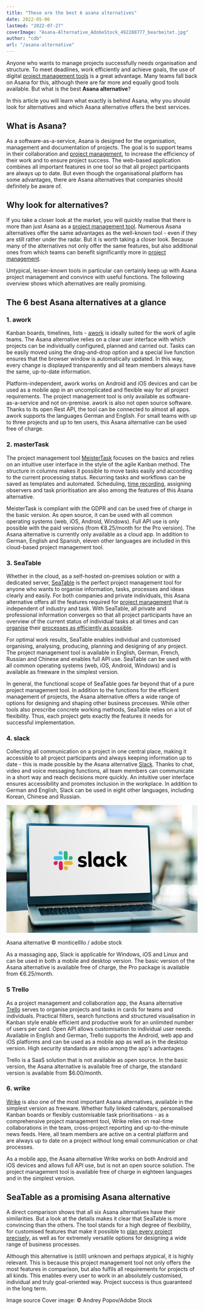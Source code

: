 ```yaml
---
title: "These are the best 6 asana alternatives"
date: 2022-05-06
lastmod: "2022-07-27"
coverImage: "Asana-Alternative_AdobeStock_492288777_bearbeitet.jpg"
author: "cdb"
url: "/asana-alternative"
---
```


Anyone who wants to manage projects successfully needs organisation and structure. To meet deadlines, work efficiently and achieve goals, the use of digital [project management tools](https://seatable.io/en/projekt-management-tool/) is a great advantage. Many teams fall back on Asana for this, although there are far more and equally good tools available. But what is the best **Asana alternative**?

In this article you will learn what exactly is behind Asana, why you should look for alternatives and which Asana alternative offers the best services.

## What is Asana?

As a software-as-a-service, Asana is designed for the organisation, management and documentation of projects. The goal is to support teams in their collaboration and [project management](https://seatable.io/en/projektmanagement-methoden-im-ueberblick/), to increase the efficiency of their work and to ensure project success. The web-based application combines all important features in one tool so that all project participants are always up to date. But even though the organisational platform has some advantages, there are Asana alternatives that companies should definitely be aware of.

## Why look for alternatives?

If you take a closer look at the market, you will quickly realise that there is more than just Asana as a [project management tool](https://seatable.io/en/projekt-management-tool/). Numerous Asana alternatives offer the same advantages as the well-known tool - even if they are still rather under the radar. But it is worth taking a closer look. Because many of the alternatives not only offer the same features, but also additional ones from which teams can benefit significantly more in [project management](https://seatable.io/en/projektmanagement/).

Untypical, lesser-known tools in particular can certainly keep up with Asana project management and convince with useful functions. The following overview shows which alternatives are really promising.

## The 6 best Asana alternatives at a glance

### 1\. awork

Kanban boards, timelines, lists - [awork](https://www.awork.io/) is ideally suited for the work of agile teams. The Asana alternative relies on a clear user interface with which projects can be individually configured, planned and carried out. Tasks can be easily moved using the drag-and-drop option and a special live function ensures that the browser window is automatically updated. In this way, every change is displayed transparently and all team members always have the same, up-to-date information.

Platform-independent, awork works on Android and iOS devices and can be used as a mobile app in an uncomplicated and flexible way for all project requirements. The project management tool is only available as software-as-a-service and not on-premise. awork is also not open source software. Thanks to its open Rest API, the tool can be connected to almost all apps. awork supports the languages German and English. For small teams with up to three projects and up to ten users, this Asana alternative can be used free of charge.

### 2\. masterTask

The project management tool [MeisterTask](https://www.meistertask.com/de) focuses on the basics and relies on an intuitive user interface in the style of the agile Kanban method. The structure in columns makes it possible to move tasks easily and according to the current processing status. Recurring tasks and workflows can be saved as templates and automated. Scheduling, [time recording](https://seatable.io/en/arbeitszeiterfassung-in-excel/), assigning observers and task prioritisation are also among the features of this Asana alternative.

MeisterTask is compliant with the GDPR and can be used free of charge in the basic version. As open source, it can be used with all common operating systems (web, iOS, Android, Windows). Full API use is only possible with the paid versions (from €8.25/month for the Pro version). The Asana alternative is currently only available as a cloud app. In addition to German, English and Spanish, eleven other languages are included in this cloud-based project management tool.

### 3\. SeaTable

Whether in the cloud, as a self-hosted on-premises solution or with a dedicated server, [SeaTable](https://seatable.io/en/) is the perfect project management tool for anyone who wants to organise information, tasks, processes and ideas clearly and easily. For both companies and private individuals, this Asana alternative offers all the features required for [project management](https://seatable.io/en/projektmanagement-methoden-im-ueberblick/) that is independent of industry and task. With SeaTable, all private and professional information converges so that all project participants have an overview of the current status of individual tasks at all times and can [organise](https://seatable.io/en/vorlagen-projektplanung/) their [processes as efficiently as possible](https://seatable.io/en/vorlagen-projektplanung/).

For optimal work results, SeaTable enables individual and customised organising, analysing, producing, planning and designing of any project. The project management tool is available in English, German, French, Russian and Chinese and enables full API use. SeaTable can be used with all common operating systems (web, iOS, Android, Windows) and is available as freeware in the simplest version.

In general, the functional scope of SeaTable goes far beyond that of a pure project management tool. In addition to the functions for the efficient management of projects, the Asana alternative offers a wide range of options for designing and shaping other business processes. While other tools also prescribe concrete working methods, SeaTable relies on a lot of flexibility. Thus, each project gets exactly the features it needs for successful implementation.

### 4\. slack

Collecting all communication on a project in one central place, making it accessible to all project participants and always keeping information up to date - this is made possible by the Asana alternative [Slack](https://slack.com/intl/de-de/). Thanks to chat, video and voice messaging functions, all team members can communicate in a short way and reach decisions more quickly. An intuitive user interface ensures accessibility and promotes inclusion in the workplace. In addition to German and English, Slack can be used in eight other languages, including Korean, Chinese and Russian.

![Someone is looking for Asana alternatives.](images/Asana-Alternative_AdobeStock_391018024_bearbeitet-711x474.jpg)

Asana alternative © monticellllo / adobe stock

As a massaging app, Slack is applicable for Windows, iOS and Linux and can be used in both a mobile and desktop version. The basic version of the Asana alternative is available free of charge, the Pro package is available from €6.25/month.

### 5 Trello

As a project management and collaboration app, the Asana alternative [Trello](https://trello.com/de) serves to organise projects and tasks in cards for teams and individuals. Practical filters, search functions and structured visualisation in Kanban style enable efficient and productive work for an unlimited number of users per card. Open API allows customisation to individual user needs. Available in English and German, Trello supports the Android, web app and iOS platforms and can be used as a mobile app as well as in the desktop version. High security standards are also among the app's advantages.

Trello is a SaaS solution that is not available as open source. In the basic version, the Asana alternative is available free of charge, the standard version is available from $6.00/month.

### 6\. wrike

[Wrike](https://www.wrike.com/de/) is also one of the most important Asana alternatives, available in the simplest version as freeware. Whether fully linked calendars, personalised Kanban boards or flexibly customisable task prioritisations - as a comprehensive project management tool, Wrike relies on real-time collaborations in the team, cross-project reporting and up-to-the-minute news feeds. Here, all team members are active on a central platform and are always up to date on a project without long email communication or chat processes.

As a mobile app, the Asana alternative Wrike works on both Android and iOS devices and allows full API use, but is not an open source solution. The project management tool is available free of charge in eighteen languages and in the simplest version.

## SeaTable as a promising Asana alternative

A direct comparison shows that all six Asana alternatives have their similarities. But a look at the details makes it clear that SeaTable is more convincing than the others. The tool stands for a high degree of flexibility, for customised features that make it possible to [plan every project precisely](https://seatable.io/en/vorlagen/), as well as for extremely versatile options for designing a wide range of business processes.

Although this alternative is (still) unknown and perhaps atypical, it is highly relevant. This is because this project management tool not only offers the most features in comparison, but also fulfils all requirements for projects of all kinds. This enables every user to work in an absolutely customised, individual and truly goal-oriented way. Project success is thus guaranteed in the long term.

Image source Cover image: © Andrey Popov/Adobe Stock

